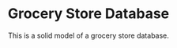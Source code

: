 <html>
<head>
  <title>Grocery Store Database</title>
</head>
<body>
  <header>
    <h1>Grocery Store Database</h1>
<p>This is a solid model of a grocery store database.</p>
  </header>
</body>
</html>

